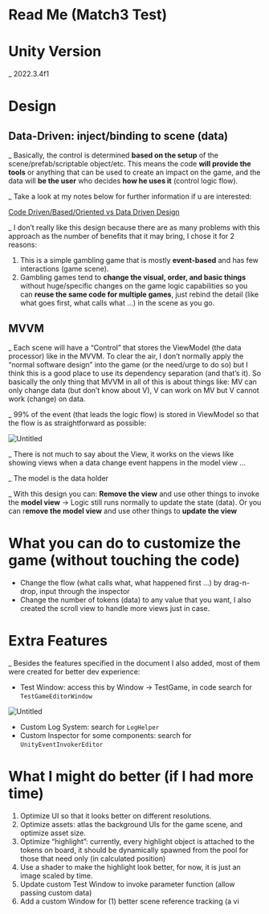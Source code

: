# Read Me (Match3 Test)

# Unity Version

_ 2022.3.4f1

# **Design**

## Data-Driven: inject/binding to scene (data)

_ Basically, the control is determined **based on the setup** of the scene/prefab/scriptable object/etc. This means the code **will provide the tools** or anything that can be used to create an impact on the game, and the data will **be the user** who decides **how he uses it** (control logic flow). 

_ Take a look at my notes below for further information if u are interested: 

[Code Driven/Based/Oriented vs Data Driven Design](https://www.notion.so/Code-Driven-Based-Oriented-vs-Data-Driven-Design-4669ac4d359f442d834c02b4b74a7eb3?pvs=21)

_ I don’t really like this design because there are as many problems with this approach as the number of benefits that it may bring, I chose it for 2 reasons:

1. This is a simple gambling game that is mostly **event-based** and has few interactions (game scene).
2. Gambling games tend to **change the visual, order, and basic things** without huge/specific changes on the game logic capabilities so you can **reuse the same code for multiple games**, just rebind the detail (like what goes first, what calls what …) in the scene as you go.

## **MVVM**

_ Each scene will have a “Control” that stores the ViewModel (the data processor) like in the MVVM. To clear the air, I don’t normally apply the “normal software design” into the game (or the need/urge to do so) but I think this is a good place to use its dependency separation (and that’s it). So basically the only thing that MVVM in all of this is about things like: MV can only change data (but don’t know about V), V can work on MV but V cannot work (change) on data.

_ 99% of the event (that leads the logic flow) is stored in ViewModel so that the flow is as straightforward as possible:

![Untitled](https://prod-files-secure.s3.us-west-2.amazonaws.com/51b1083d-caeb-4009-a9f8-8c275e6f35a9/c4ec8de0-f18b-477b-ba3d-13b47f23f0ea/Untitled.png)

_ There is not much to say about the View, it works on the views like showing views when a data change event happens in the model view …

_ The model is the data holder

_ With this design you can: **Remove the view** and use other things to invoke the **model view** → Logic still runs normally to update the state (data). Or you can r**emove the model view** and use other things to **update the view**

# What you can do to customize the game (without touching the code)

- Change the flow (what calls what, what happened first …) by drag-n-drop, input through the inspector
- Change the number of tokens (data) to any value that you want, I also created the scroll view to handle more views just in case.

# Extra Features

_ Besides the features specified in the document I also added, most of them were created for better dev experience:

- Test Window: access this by Window → TestGame, in code search for `TestGameEditorWindow`

![Untitled](https://prod-files-secure.s3.us-west-2.amazonaws.com/51b1083d-caeb-4009-a9f8-8c275e6f35a9/257d9136-31d2-4b33-ad16-9d209f77a8b8/Untitled.png)

- Custom Log System: search for `LogHelper`
- Custom Inspector for some components: search for `UnityEventInvokerEditor`

# What I might do better (if I had more time)

1. Optimize UI so that it looks better on different resolutions.
2. Optimize assets: atlas the background UIs for the game scene, and optimize asset size.
3. Optimize “highlight”: currently, every highlight object is attached to the tokens on board, it should be dynamically spawned from the pool for those that need only (in calculated position) 
4. Use a shader to make the highlight look better, for now, it is just an image scaled by time.
5. Update custom Test Window to invoke parameter function (allow passing custom data)
6. Add a custom Window for (1) better scene reference tracking (a vi
